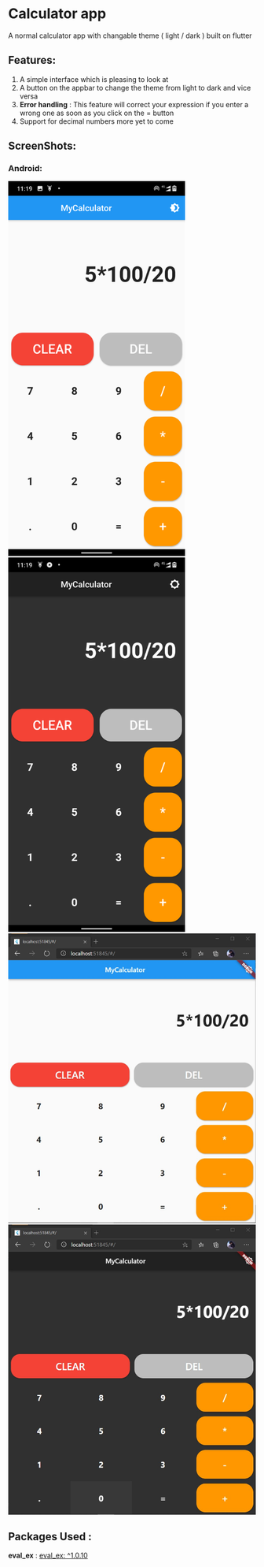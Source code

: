 # Calculator app

A normal calculator app with changable theme ( light / dark ) built on flutter

## Features:

1. A simple interface which is pleasing to look at
2. A button on the appbar to change the theme from light to dark and vice versa
3. **Error handling** : This feature will correct your expression if you enter a wrong one as soon as you click on the = button
4. Support for decimal numbers
more yet to come

## ScreenShots: 
### Android:
<img src ="images/andLight.png" width = 360>  <img src ="images/andDark.png" width = 360>
<img src ="images/winLight.jpg" width = 720>  <img src ="images/winDark.jpg" width = 720>

## Packages Used :
**eval_ex** : [eval_ex: ^1.0.10](https://pub.dev/packages/eval_ex)
